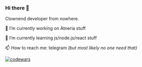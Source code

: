 ### Hi there 👋

Clownend developer from nowhere.

🔭 I’m currently working on Atneria stuff

🌱 I’m currently learning js/node.js/react stuff

📫 How to reach me: telegram *(but most likely no one need that)*

[![codewars](https://www.codewars.com/users/uid119/badges/micro)](https://www.codewars.com/users/uid119) 
